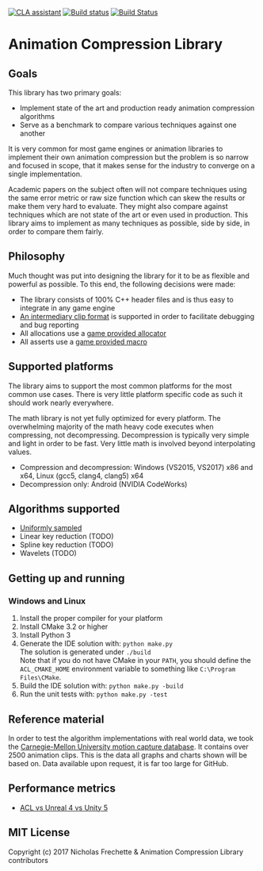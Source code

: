 [![CLA assistant](https://cla-assistant.io/readme/badge/nfrechette/acl)](https://cla-assistant.io/nfrechette/acl)
[![Build status](https://ci.appveyor.com/api/projects/status/8h1jwmhumqh9ie3h?svg=true)](https://ci.appveyor.com/project/nfrechette/acl)
[![Build Status](https://travis-ci.org/nfrechette/acl.svg?branch=develop)](https://travis-ci.org/nfrechette/acl)

# Animation Compression Library

## Goals

This library has two primary goals:

*  Implement state of the art and production ready animation compression algorithms
*  Serve as a benchmark to compare various techniques against one another

It is very common for most game engines or animation libraries to implement their own animation compression but the problem
is so narrow and focused in scope, that it makes sense for the industry to converge on a single implementation.

Academic papers on the subject often will not compare techniques using the same error metric or raw size function which can
skew the results or make them very hard to evaluate. They might also compare against techniques which are not state of the
art or even used in production. This library aims to implement as many techniques as possible, side by side, in order
to compare them fairly.

## Philosophy

Much thought was put into designing the library for it to be as flexible and powerful as possible. To this end, the following decisions were made:

*  The library consists of 100% C++ header files and is thus easy to integrate in any game engine
*  [An intermediary clip format](./docs/the_acl_file_format.md) is supported in order to facilitate debugging and bug reporting
*  All allocations use a [game provided allocator](./includes/acl/core/memory.h)
*  All asserts use a [game provided macro](./includes/acl/core/error.h)

## Supported platforms

The library aims to support the most common platforms for the most common use cases. There is very little platform specific code as such it should work nearly everywhere.

The math library is not yet fully optimized for every platform. The overwhelming majority of the math heavy code executes when compressing, not decompressing.
Decompression is typically very simple and light in order to be fast. Very little math is involved beyond interpolating values.

*  Compression and decompression: Windows (VS2015, VS2017) x86 and x64, Linux (gcc5, clang4, clang5) x64
*  Decompression only: Android (NVIDIA CodeWorks)

## Algorithms supported

*  [Uniformly sampled](./docs/algorithm_uniformly_sampled.md)
*  Linear key reduction (TODO)
*  Spline key reduction (TODO)
*  Wavelets (TODO)

## Getting up and running

### Windows and Linux

1. Install the proper compiler for your platform
2. Install CMake 3.2 or higher
3. Install Python 3
4. Generate the IDE solution with: `python make.py`  
   The solution is generated under `./build`  
   Note that if you do not have CMake in your `PATH`, you should define the `ACL_CMAKE_HOME` environment variable to something like `C:\Program Files\CMake`.
5. Build the IDE solution with: `python make.py -build`
6. Run the unit tests with: `python make.py -test`

## Reference material

In order to test the algorithm implementations with real world data, we took the [Carnegie-Mellon University motion capture database](http://mocap.cs.cmu.edu/). It contains over 2500 animation clips.
This is the data all graphs and charts shown will be based on. Data available upon request, it is far too large for GitHub.

## Performance metrics

*  [ACL vs Unreal 4 vs Unity 5](./docs/acl_vs_ue4_vs_unity.md)

## MIT License

Copyright (c) 2017 Nicholas Frechette & Animation Compression Library contributors
